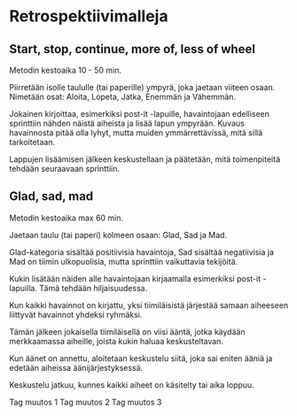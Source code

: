 # Retrospektiivimalleja

## Start, stop, continue, more of, less of wheel

Metodin kestoaika 10 - 50 min.

Piirretään isolle taululle (tai paperille) ympyrä, joka jaetaan viiteen osaan. Nimetään osat: Aloita, Lopeta, Jatka, Enemmän ja Vähemmän.

Jokainen kirjoittaa, esimerkiksi post-it -lapuille, havaintojaan edelliseen sprinttiin nähden näistä aiheista ja lisää lapun ympyrään. Kuvaus havainnosta pitää olla lyhyt, mutta muiden ymmärrettävissä, mitä sillä tarkoitetaan.

Lappujen lisäämisen jälkeen keskustellaan ja päätetään, mitä toimenpiteitä tehdään seuraavaan sprinttiin.


## Glad, sad, mad

Metodin kestoaika max 60 min.

Jaetaan taulu (tai paperi) kolmeen osaan: Glad, Sad ja Mad.

Glad-kategoria sisältää positiivisia havaintoja, Sad sisältää negatiivisia ja Mad on tiimin ulkopuolisia, mutta sprinttiin vaikuttavia tekijöitä.

Kukin lisätään näiden alle havaintojaan kirjaamalla esimerkiksi post-it -lapuilla. Tämä tehdään hiljaisuudessa. 

Kun kaikki havainnot on kirjattu, yksi tiimiläisistä järjestää samaan aiheeseen liittyvät havainnot yhdeksi ryhmäksi.

Tämän jälkeen jokaisella tiimiläisellä on viisi ääntä, jotka käydään merkkaamassa aiheille, joista kukin haluaa keskusteltavan.

Kun äänet on annettu, aloitetaan keskustelu siitä, joka sai eniten ääniä ja edetään aiheissa äänijärjestyksessä.

Keskustelu jatkuu, kunnes kaikki aiheet on käsitelty tai aika loppuu.


Tag muutos 1
Tag muutos 2
Tag muutos 3